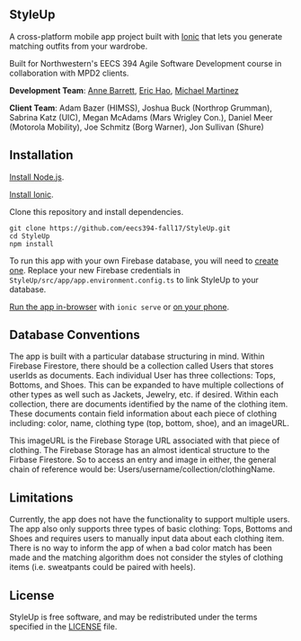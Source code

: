 ## StyleUp

A cross-platform mobile app project built with [Ionic](https://ionicframework.com/docs) that lets you generate matching outfits from your wardrobe.

Built for Northwestern's EECS 394 Agile Software Development course in collaboration with MPD2 clients.

**Development Team**: [Anne Barrett](https://github.com/anneb1397), [Eric Hao](https://github.com/brotatotes/), [Michael Martinez](https://github.com/freetostones)

**Client Team**: Adam Bazer (HIMSS), Joshua Buck (Northrop Grumman), Sabrina Katz (UIC), Megan McAdams (Mars Wrigley Con.), Daniel Meer (Motorola Mobility), Joe Schmitz (Borg Warner), Jon Sullivan (Shure)

## Installation

[Install Node.js](https://nodejs.org/en/download/package-manager/).

[Install Ionic](https://ionicframework.com/docs/intro/installation/).

Clone this repository and install dependencies.
```
git clone https://github.com/eecs394-fall17/StyleUp.git
cd StyleUp
npm install
```

To run this app with your own Firebase database, you will need to [create one](https://firebase.google.com/docs/web/setup?authuser=1). Replace your new Firebase credentials in `StyleUp/src/app/app.environment.config.ts` to link StyleUp to your database.

[Run the app in-browser](https://ionicframework.com/docs/intro/tutorial/#viewing-the-app-in-a-browser) with `ionic serve` or [on your phone](https://ionicframework.com/docs/intro/deploying/).

## Database Conventions

The app is built with a particular database structuring in mind. Within Firebase Firestore, there should be a collection called Users that stores userIds as documents. Each individual User has three collections: Tops, Bottoms, and Shoes. This can be expanded to have multiple collections of other types as well such as Jackets, Jewelry, etc. if desired. Within each collection, there are documents identified by the name of the clothing item. These documents contain field information about each piece of clothing including: color, name, clothing type (top, bottom, shoe), and an imageURL. 

This imageURL is the Firebase Storage URL associated with that piece of clothing. The Firebase Storage has an almost identical structure to the Firbase Firestore. So to access an entry and image in either, the general chain of reference would be: Users/username/collection/clothingName.

## Limitations

Currently, the app does not have the functionality to support multiple users. The app also only supports three types of basic clothing: Tops, Bottoms and Shoes and requires users to manually input data about each clothing item. There is no way to inform the app of when a bad color match has been made and the matching algorithm does not consider the styles of clothing items (i.e. sweatpants could be paired with heels).

## License

StyleUp is free software, and may be redistributed under the terms specified in the [LICENSE] file.

[LICENSE]: /LICENSE
